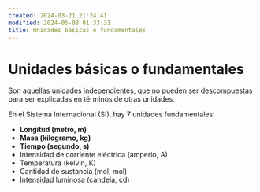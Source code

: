 ```yaml
---
created: 2024-03-21 21:24:41
modified: 2024-05-08 01:33:31
title: Unidades básicas o fundamentales
---
```


# Unidades básicas o fundamentales

Son aquellas unidades independientes, que no pueden ser descompuestas para ser explicadas en términos de otras unidades.

En el Sistema Internacional (SI), hay 7 unidades fundamentales:

- **Longitud (metro, m)**
- **Masa (kilogramo, kg)**
- **Tiempo (segundo, s)**
- Intensidad de corriente eléctrica (amperio, A)
- Temperatura (kelvin, K)
- Cantidad de sustancia (mol, mol)
- Intensidad luminosa (candela, cd)
